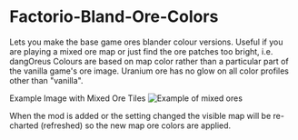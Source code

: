 # Factorio-Bland-Ore-Colors

Lets you make the base game ores blander colour versions. Useful if you are playing a mixed ore map or just find the ore patches too bright, i.e. dangOreus
Colours are based on map color rather than a particular part of the vanilla game's ore image.
Uranium ore has no glow on all color profiles other than "vanilla".

Example Image with Mixed Ore Tiles
![Example of mixed ores](https://thumbs.gfycat.com/CorruptPlaintiveBeauceron.webp)

When the mod is added or the setting changed the visible map will be re-charted (refreshed) so the new map ore colors are applied.
